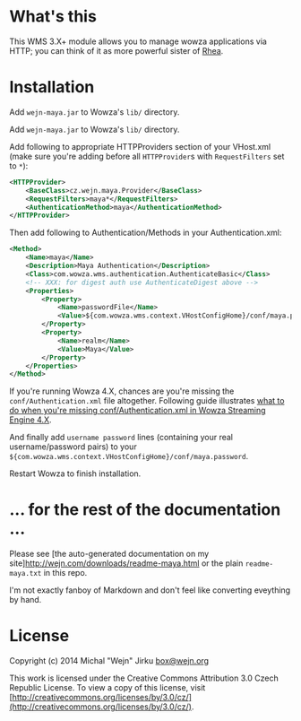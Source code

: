 # What's this
This WMS 3.X+ module allows you to manage wowza applications via HTTP;
you can think of it as more powerful sister of
[Rhea](http://wejn.com/blog/2013/08/introducing-rhea/).

# Installation
Add `wejn-maya.jar` to Wowza's `lib/` directory.

Add `wejn-maya.jar` to Wowza's `lib/` directory.

Add following to appropriate HTTPProviders section of your VHost.xml
(make sure you're adding before all `HTTPProvider`s with
`RequestFilters` set to `*`):

```xml
<HTTPProvider>
	<BaseClass>cz.wejn.maya.Provider</BaseClass>
	<RequestFilters>maya*</RequestFilters>
	<AuthenticationMethod>maya</AuthenticationMethod>
</HTTPProvider>
```

Then add following to Authentication/Methods in your Authentication.xml:

```xml
<Method>
	<Name>maya</Name>
	<Description>Maya Authentication</Description>
	<Class>com.wowza.wms.authentication.AuthenticateBasic</Class>
	<!-- XXX: for digest auth use AuthenticateDigest above -->
	<Properties>
		<Property>
			<Name>passwordFile</Name>
			<Value>${com.wowza.wms.context.VHostConfigHome}/conf/maya.password</Value>
		</Property>
		<Property>
			<Name>realm</Name>
			<Value>Maya</Value>
		</Property>
	</Properties>
</Method>
```

If you're running Wowza 4.X, chances are you're missing the
`conf/Authentication.xml` file altogether. Following guide illustrates
[what to do when you're missing conf/Authentication.xml in Wowza Streaming Engine 4.X](http://wejn.com/blog/2014/06/wowza-streaming-engine-missing-conf-slash-authentication-dot-xml/).

And finally add `username password` lines (containing your real
username/password pairs) to your
`${com.wowza.wms.context.VHostConfigHome}/conf/maya.password`.

Restart Wowza to finish installation.

# ... for the rest of the documentation ...
Please see [the auto-generated documentation on my site]<http://wejn.com/downloads/readme-maya.html> or the plain `readme-maya.txt` in this repo.

I'm not exactly fanboy of Markdown and don't feel like converting eveything
by hand.

# License
Copyright (c) 2014 Michal "Wejn" Jirku <box@wejn.org>

This work is licensed under the Creative Commons Attribution 3.0 Czech Republic License. To view a copy of this license, visit [http://creativecommons.org/licenses/by/3.0/cz/](http://creativecommons.org/licenses/by/3.0/cz/).
